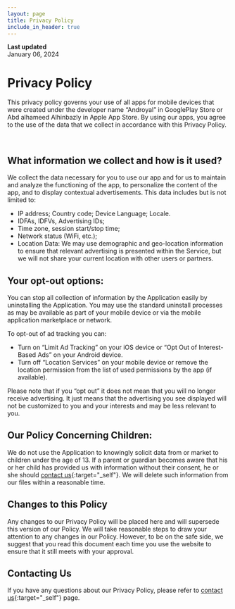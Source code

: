 ```yaml
---
layout: page
title: Privacy Policy
include_in_header: true
---
```

**Last updated**  
January 06, 2024

# Privacy Policy

This privacy policy governs your use of all apps for mobile devices that were created under the developer name “Androyal” in GooglePlay Store or Abd alhameed Alhinbazly in Apple App Store. By using our apps, you agree to the use of the data that we collect in accordance with this Privacy Policy.

<br>

## What information we collect and how is it used?

We collect the data necessary for you to use our app and for us to maintain and analyze the functioning of the app, to personalize the content of the app, and to display contextual advertisements. This data includes but is not limited to:

* IP address; Country code; Device Language; Locale.
* IDFAs, IDFVs, Advertising IDs;
* Time zone, session start/stop time;
* Network status (WiFi, etc.);
* Location Data: We may use demographic and geo-location information to ensure that relevant advertising is presented within the Service, but we will not share your current location with other users or partners.

## Your opt-out options:

You can stop all collection of information by the Application easily by uninstalling the Application. You may use the standard uninstall processes as may be available as part of your mobile device or via the mobile application marketplace or network.

To opt-out of ad tracking you can:

* Turn on “Limit Ad Tracking” on your iOS device or “Opt Out of Interest-Based Ads” on your Android device.
* Turn off “Location Services” on your mobile device or remove the location permission from the list of used permissions by the app (if available).

Please note that if you “opt out” it does not mean that you will no longer receive advertising. It just means that the advertising you see displayed will not be customized to you and your interests and may be less relevant to you.

## Our Policy Concerning Children:

We do not use the Application to knowingly solicit data from or market to children under the age of 13. If a parent or guardian becomes aware that his or her child has provided us with information without their consent, he or she should [contact us](/contact-us){:target="_self"}. We will delete such information from our files within a reasonable time.

## Changes to this Policy

Any changes to our Privacy Policy will be placed here and will supersede this version of our Policy. We will take reasonable steps to draw your attention to any changes in our Policy. However, to be on the safe side, we suggest that you read this document each time you use the website to ensure that it still meets with your approval.

## Contacting Us

If you have any questions about our Privacy Policy, please refer to [contact us](/contact-us){:target="_self"} page.

